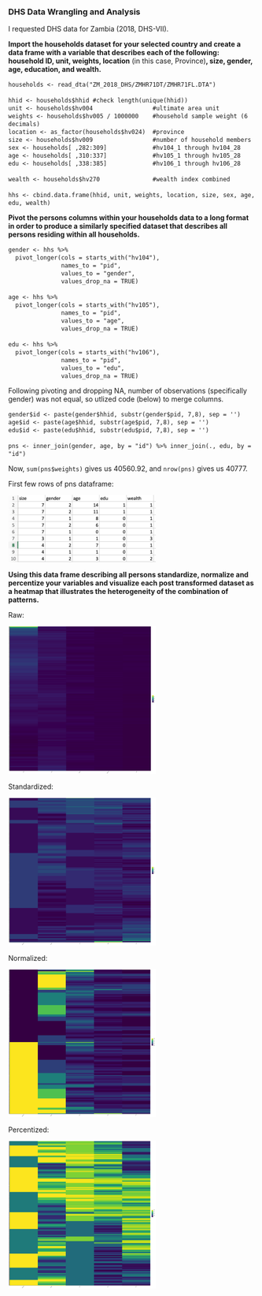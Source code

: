 ### DHS Data Wrangling and Analysis

I requested DHS data for Zambia (2018, DHS-VII).

**Import the households dataset for your selected country and create a data frame with a variable that describes each of the following: household ID, unit, weights, location** (in this case, Province)**, size, gender, age, education, and wealth.**

```
households <- read_dta("ZM_2018_DHS/ZMHR71DT/ZMHR71FL.DTA")

hhid <- households$hhid #check length(unique(hhid))
unit <- households$hv004                 #ultimate area unit
weights <- households$hv005 / 1000000    #household sample weight (6 decimals)
location <- as_factor(households$hv024)  #province
size <- households$hv009                 #number of household members
sex <- households[ ,282:309]             #hv104_1 through hv104_28
age <- households[ ,310:337]             #hv105_1 through hv105_28
edu <- households[ ,338:385]             #hv106_1 through hv106_28

wealth <- households$hv270               #wealth index combined

hhs <- cbind.data.frame(hhid, unit, weights, location, size, sex, age, edu, wealth)
```

**Pivot the persons columns within your households data to a long format in order to produce a similarly specified dataset that describes all persons residing within all households.**

```
gender <- hhs %>%
  pivot_longer(cols = starts_with("hv104"),
               names_to = "pid",
               values_to = "gender",
               values_drop_na = TRUE)

age <- hhs %>%
  pivot_longer(cols = starts_with("hv105"),
               names_to = "pid",
               values_to = "age",
               values_drop_na = TRUE)

edu <- hhs %>%
  pivot_longer(cols = starts_with("hv106"),
               names_to = "pid",
               values_to = "edu",
               values_drop_na = TRUE)
```

Following pivoting and dropping NA, number of observations (specifically gender) was not equal, so utlized code (below) to merge columns.
```
gender$id <- paste(gender$hhid, substr(gender$pid, 7,8), sep = '')
age$id <- paste(age$hhid, substr(age$pid, 7,8), sep = '')
edu$id <- paste(edu$hhid, substr(edu$pid, 7,8), sep = '')

pns <- inner_join(gender, age, by = "id") %>% inner_join(., edu, by = "id")
```

Now, ```sum(pns$weights)``` gives us 40560.92, and ```nrow(pns)``` gives us 40777. 

First few rows of pns dataframe:

<img src="zambia_pns.png" alt="drawing" width="300"/>

**Using this data frame describing all persons standardize, normalize and percentize your variables and visualize each post transformed dataset as a heatmap that illustrates the heterogeneity of the combination of patterns.**

Raw:

<img src="zambia_raw.png" alt="drawing" width="300"/>

Standardized:

<img src="zambia_scale.png" alt="drawing" width="300"/>

Normalized:

<img src="zambia_normal.png" alt="drawing" width="300"/>

Percentized:

<img src="zambia_percent.png" alt="drawing" width="300"/>
